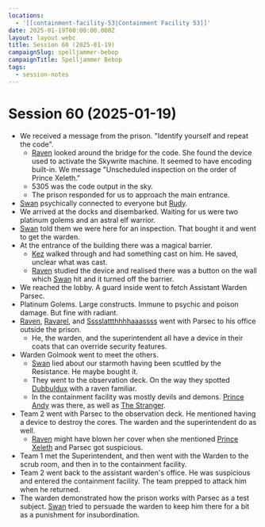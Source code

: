 ```yaml
---
locations:
  - '[[containment-facility-53|Containment Facility 53]]'
date: 2025-01-19T00:00:00.000Z
layout: layout.webc
title: Session 60 (2025-01-19)
campaignSlug: spelljammer-bebop
campaignTitle: Spelljammer Bebop
tags:
  - session-notes
---
```

# Session 60 (2025-01-19)

- We received a message from the prison. "Identify yourself and repeat the code".
	- [Raven](raven.md) looked around the bridge for the code. She found the device used to activate the Skywrite machine. It seemed to have encoding built-in. We message "Unscheduled inspection on the order of Prince Xeleth."
	- 5305 was the code output in the sky.
	- The prison responded for us to approach the main entrance.
- [Swan](swan.md) psychically connected to everyone but [Rudy](refuge-unit-d3.md).
- We arrived at the docks and disembarked. Waiting for us were two platinum golems and an astral elf warrior.
- [Swan](swan.md) told them we were here for an inspection. That bought it and went to get the warden.
- At the entrance of the building there was a magical barrier.
	- [Kez](kez-bardaux.md) walked through and had something cast on him. He saved, unclear what was cast.
	- [Raven](raven.md) studied the device and realised there was a button on the wall which [Swan](swan.md) hit and it turned off the barrier.
- We reached the lobby. A guard inside went to fetch Assistant Warden Parsec.
- Platinum Golems. Large constructs. Immune to psychic and poison damage. But fine with radiant.
- [Raven](raven.md), [Ravarel](ravarel-deshent.md), and [Sssslattthhhhaaassss](sssslattthhhhaaassss.md) went with Parsec to his office outside the prison.
	- He, the warden, and the superintendent all have a device in their coats that can override security features.
- Warden Golmook went to meet the others.
	- [Swan](swan.md) lied about our starmoth having been scuttled by the Resistance. He maybe bought it.
	- They went to the observation deck. On the way they spotted [Dubbuldux](dubbuldux.md) with a raven familiar.
	- In the containment facility was mostly devils and demons. [Prince Andy](prince-andy.md) was there, as well as [The Stranger](the-stranger.md).
- Team 2 went with Parsec to the observation deck. He mentioned having a device to destroy the cores. The warden and the superintendent do as well.
	- [Raven](raven.md) might have blown her cover when she mentioned [Prince Xeleth](prince-xeleth.md) and Parsec got suspicious.
- Team 1 met the Superintendent, and then went with the Warden to the scrub room, and then in to the containment facility.
- Team 2 went back to the assistant warden's office. He was suspicious and entered the containment facility. The team prepped to attack him when he returned.
- The warden demonstrated how the prison works with Parsec as a test subject. [Swan](swan.md) tried to persuade the warden to keep him there for a bit as a punishment for insubordination.
